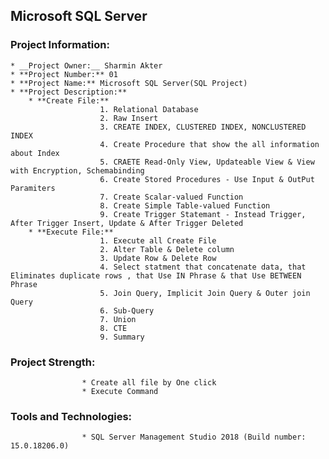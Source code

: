 ## Microsoft SQL Server

### Project Information: 
	* __Project Owner:__ Sharmin Akter
	* **Project Number:** 01
	* **Project Name:** Microsoft SQL Server(SQL Project)
	* **Project Description:** 
		* **Create File:** 
						1. Relational Database
						2. Raw Insert
						3. CREATE INDEX, CLUSTERED INDEX, NONCLUSTERED INDEX
						4. Create Procedure that show the all information about Index
						5. CRAETE Read-Only View, Updateable View & View with Encryption, Schemabinding
						6. Create Stored Procedures - Use Input & OutPut Paramiters
						7. Create Scalar-valued Function
						8. Create Simple Table-valued Function
						9. Create Trigger Statemant - Instead Trigger, After Trigger Insert, Update & After Trigger Deleted
		* **Execute File:**
						1. Execute all Create File
						2. Alter Table & Delete column
						3. Update Row & Delete Row
						4. Select statment that concatenate data, that Eliminates duplicate rows , that Use IN Phrase & that Use BETWEEN Phrase
						5. Join Query, Implicit Join Query & Outer join Query
						6. Sub-Query
						7. Union
						8. CTE
						9. Summary
						
### Project Strength: 
					* Create all file by One click
					* Execute Command


### Tools and Technologies:  
					* SQL Server Management Studio 2018 (Build number: 15.0.18206.0)
